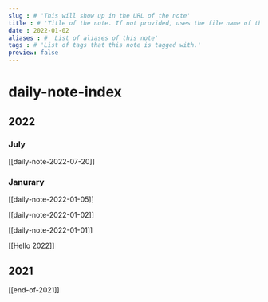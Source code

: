 ```yaml
---
slug : # 'This will show up in the URL of the note'
title : # 'Title of the note. If not provided, uses the file name of the note'
date : 2022-01-02
aliases : # 'List of aliases of this note'
tags : # 'List of tags that this note is tagged with.'
preview: false
---
```


# daily-note-index

## 2022

### July

[[daily-note-2022-07-20]]
### Janurary

[[daily-note-2022-01-05]]

[[daily-note-2022-01-02]]

[[daily-note-2022-01-01]]

[[Hello 2022]]
## 2021

[[end-of-2021]]